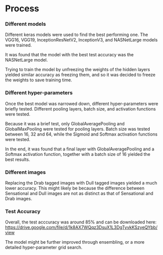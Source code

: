 # Process
### Different models
Different keras models were used to find the best performing one. The VGG16, VGG19, InceptionResNetV2, InceptionV3, and NASNetLarge models were trained.

It was found that the model with the best test accuracy was the NASNetLarge model.

Trying to train the model by unfreezing the weights of the hidden layers yielded similar accuracy as freezing them, and so it was decided to freeze the weights to save training time.

### Different hyper-parameters
Once the best model was narrowed down, different hyper-parameters were briefly tested. Different pooling layers, batch size, and activation functions were tested. 

Because it was a brief test, only GlobalAveragePooling and GlobalMaxPooling were tested for pooling layers. Batch size was tested between 16, 32 and 64, while the Sigmoid and Softmax activation functions were tested.

In the end, it was found that a final layer with GlobalAveragePooling and a Softmax activation function, together with a batch size of 16 yielded the best results.

### Different images
Replacing the Drab tagged images with Dull tagged images yielded a much lower accuracy. This might likely be because the difference between Sensational and Dull images are not as distinct as that of Sensational and Drab images.

### Test Accuracy
Overall, the test acccuracy was around 85% and can be downloaded here: https://drive.google.com/file/d/1k8AX7WQqz3DsuX1L3DgTyvkKSzyeQYbb/view

The model might be further improved through ensembling, or a more detailed hyper-parameter grid search.

